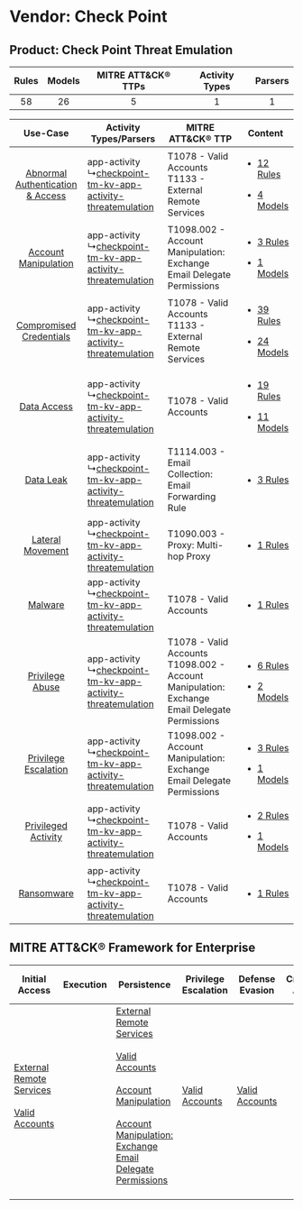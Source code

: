 Vendor: Check Point
===================
Product: Check Point Threat Emulation
-------------------------------------
| Rules | Models | MITRE ATT&CK® TTPs | Activity Types | Parsers |
|:-----:|:------:|:------------------:|:--------------:|:-------:|
|  58   |   26   |         5          |       1        |    1    |

|    Use-Case    | Activity Types/Parsers    | MITRE ATT&CK® TTP    | Content    |
|:----:| ---- | ---- | ---- |
| [Abnormal Authentication & Access](../../../UseCases/uc_abnormal_authentication_&_access.md) |  app-activity<br> ↳[checkpoint-tm-kv-app-activity-threatemulation](Ps/pC_checkpointtmkvappactivitythreatemulation.md)<br> | T1078 - Valid Accounts<br>T1133 - External Remote Services<br>    | [<ul><li>12 Rules</li></ul><ul><li>4 Models</li></ul>](RM/r_m_check_point_check_point_threat_emulation_Abnormal_Authentication_&_Access.md) |
|    [Account Manipulation](../../../UseCases/uc_account_manipulation.md)    |  app-activity<br> ↳[checkpoint-tm-kv-app-activity-threatemulation](Ps/pC_checkpointtmkvappactivitythreatemulation.md)<br> | T1098.002 - Account Manipulation: Exchange Email Delegate Permissions<br>    | [<ul><li>3 Rules</li></ul><ul><li>1 Models</li></ul>](RM/r_m_check_point_check_point_threat_emulation_Account_Manipulation.md)    |
|          [Compromised Credentials](../../../UseCases/uc_compromised_credentials.md)          |  app-activity<br> ↳[checkpoint-tm-kv-app-activity-threatemulation](Ps/pC_checkpointtmkvappactivitythreatemulation.md)<br> | T1078 - Valid Accounts<br>T1133 - External Remote Services<br>    | [<ul><li>39 Rules</li></ul><ul><li>24 Models</li></ul>](RM/r_m_check_point_check_point_threat_emulation_Compromised_Credentials.md)         |
|    [Data Access](../../../UseCases/uc_data_access.md)    |  app-activity<br> ↳[checkpoint-tm-kv-app-activity-threatemulation](Ps/pC_checkpointtmkvappactivitythreatemulation.md)<br> | T1078 - Valid Accounts<br>    | [<ul><li>19 Rules</li></ul><ul><li>11 Models</li></ul>](RM/r_m_check_point_check_point_threat_emulation_Data_Access.md)    |
|    [Data Leak](../../../UseCases/uc_data_leak.md)    |  app-activity<br> ↳[checkpoint-tm-kv-app-activity-threatemulation](Ps/pC_checkpointtmkvappactivitythreatemulation.md)<br> | T1114.003 - Email Collection: Email Forwarding Rule<br>    | [<ul><li>3 Rules</li></ul>](RM/r_m_check_point_check_point_threat_emulation_Data_Leak.md)    |
|    [Lateral Movement](../../../UseCases/uc_lateral_movement.md)    |  app-activity<br> ↳[checkpoint-tm-kv-app-activity-threatemulation](Ps/pC_checkpointtmkvappactivitythreatemulation.md)<br> | T1090.003 - Proxy: Multi-hop Proxy<br>    | [<ul><li>1 Rules</li></ul>](RM/r_m_check_point_check_point_threat_emulation_Lateral_Movement.md)    |
|    [Malware](../../../UseCases/uc_malware.md)    |  app-activity<br> ↳[checkpoint-tm-kv-app-activity-threatemulation](Ps/pC_checkpointtmkvappactivitythreatemulation.md)<br> | T1078 - Valid Accounts<br>    | [<ul><li>1 Rules</li></ul>](RM/r_m_check_point_check_point_threat_emulation_Malware.md)    |
|    [Privilege Abuse](../../../UseCases/uc_privilege_abuse.md)    |  app-activity<br> ↳[checkpoint-tm-kv-app-activity-threatemulation](Ps/pC_checkpointtmkvappactivitythreatemulation.md)<br> | T1078 - Valid Accounts<br>T1098.002 - Account Manipulation: Exchange Email Delegate Permissions<br> | [<ul><li>6 Rules</li></ul><ul><li>2 Models</li></ul>](RM/r_m_check_point_check_point_threat_emulation_Privilege_Abuse.md)    |
|    [Privilege Escalation](../../../UseCases/uc_privilege_escalation.md)    |  app-activity<br> ↳[checkpoint-tm-kv-app-activity-threatemulation](Ps/pC_checkpointtmkvappactivitythreatemulation.md)<br> | T1098.002 - Account Manipulation: Exchange Email Delegate Permissions<br>    | [<ul><li>3 Rules</li></ul><ul><li>1 Models</li></ul>](RM/r_m_check_point_check_point_threat_emulation_Privilege_Escalation.md)    |
|    [Privileged Activity](../../../UseCases/uc_privileged_activity.md)    |  app-activity<br> ↳[checkpoint-tm-kv-app-activity-threatemulation](Ps/pC_checkpointtmkvappactivitythreatemulation.md)<br> | T1078 - Valid Accounts<br>    | [<ul><li>2 Rules</li></ul><ul><li>1 Models</li></ul>](RM/r_m_check_point_check_point_threat_emulation_Privileged_Activity.md)    |
|    [Ransomware](../../../UseCases/uc_ransomware.md)    |  app-activity<br> ↳[checkpoint-tm-kv-app-activity-threatemulation](Ps/pC_checkpointtmkvappactivitythreatemulation.md)<br> | T1078 - Valid Accounts<br>    | [<ul><li>1 Rules</li></ul>](RM/r_m_check_point_check_point_threat_emulation_Ransomware.md)    |

MITRE ATT&CK® Framework for Enterprise
--------------------------------------
| Initial Access                                                                                                                                   | Execution | Persistence                                                                                                                                                                                                                                                                                                                                 | Privilege Escalation                                                | Defense Evasion                                                     | Credential Access | Discovery | Lateral Movement | Collection                                                                                                                                                            | Command and Control                                                                                                                       | Exfiltration | Impact |
| ------------------------------------------------------------------------------------------------------------------------------------------------ | --------- | ------------------------------------------------------------------------------------------------------------------------------------------------------------------------------------------------------------------------------------------------------------------------------------------------------------------------------------------- | ------------------------------------------------------------------- | ------------------------------------------------------------------- | ----------------- | --------- | ---------------- | --------------------------------------------------------------------------------------------------------------------------------------------------------------------- | ----------------------------------------------------------------------------------------------------------------------------------------- | ------------ | ------ |
| [External Remote Services](https://attack.mitre.org/techniques/T1133)<br><br>[Valid Accounts](https://attack.mitre.org/techniques/T1078)<br><br> |           | [External Remote Services](https://attack.mitre.org/techniques/T1133)<br><br>[Valid Accounts](https://attack.mitre.org/techniques/T1078)<br><br>[Account Manipulation](https://attack.mitre.org/techniques/T1098)<br><br>[Account Manipulation: Exchange Email Delegate Permissions](https://attack.mitre.org/techniques/T1098/002)<br><br> | [Valid Accounts](https://attack.mitre.org/techniques/T1078)<br><br> | [Valid Accounts](https://attack.mitre.org/techniques/T1078)<br><br> |                   |           |                  | [Email Collection](https://attack.mitre.org/techniques/T1114)<br><br>[Email Collection: Email Forwarding Rule](https://attack.mitre.org/techniques/T1114/003)<br><br> | [Proxy: Multi-hop Proxy](https://attack.mitre.org/techniques/T1090/003)<br><br>[Proxy](https://attack.mitre.org/techniques/T1090)<br><br> |              |        |